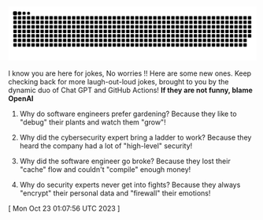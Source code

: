 <picture>
  <source media="(prefers-color-scheme: dark)" srcset="https://raw.githubusercontent.com/platane/platane/output/github-contribution-grid-snake-dark.svg">
  <source media="(prefers-color-scheme: light)" srcset="https://raw.githubusercontent.com/platane/platane/output/github-contribution-grid-snake.svg">
  <img alt="github contribution grid snake animation" src="https://raw.githubusercontent.com/platane/platane/output/github-contribution-grid-snake.svg">
</picture>


I know you are here for jokes, No worries !!
Here are some new ones. Keep checking back for more laugh-out-loud jokes, brought to you by the dynamic duo of Chat GPT and GitHub Actions! __If they are not funny, blame OpenAI__
 
1. Why do software engineers prefer gardening? Because they like to "debug" their plants and watch them "grow"!

2. Why did the cybersecurity expert bring a ladder to work? Because they heard the company had a lot of "high-level" security!

3. Why did the software engineer go broke? Because they lost their "cache" flow and couldn't "compile" enough money!

4. Why do security experts never get into fights? Because they always "encrypt" their personal data and "firewall" their emotions!
 
[ 
Mon Oct 23 01:07:56 UTC 2023
 ]
